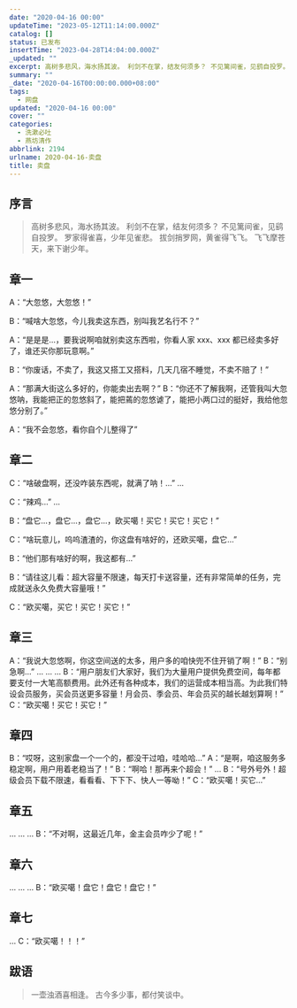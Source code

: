 ```yaml
---
date: "2020-04-16 00:00"
updateTime: "2023-05-12T11:14:00.000Z"
catalog: []
status: 已发布
insertTime: "2023-04-28T14:04:00.000Z"
_updated: ""
excerpt: 高树多悲风，海水扬其波。 利剑不在掌，结友何须多？ 不见篱间雀，见鹞自投罗。 罗家得雀喜，少年见雀悲。 拔剑捎罗网，黄雀得飞飞。 飞飞摩苍天，来下谢少年。
summary: ""
_date: "2020-04-16T00:00:00.000+08:00"
tags:
  - 网盘
updated: "2020-04-16 00:00"
cover: ""
categories:
  - 洗漱必吐
  - 燕坊清作
abbrlink: 2194
urlname: 2020-04-16-卖盘
title: 卖盘
---
```


## 序言

> 高树多悲风，海水扬其波。 利剑不在掌，结友何须多？ 不见篱间雀，见鹞自投罗。 罗家得雀喜，少年见雀悲。 拔剑捎罗网，黄雀得飞飞。 飞飞摩苍天，来下谢少年。

## 章一

A：“大忽悠，大忽悠！”

B：“喊啥大忽悠，今儿我卖这东西，别叫我艺名行不？”

A：“是是是…，要我说啊咱就别卖这东西啦，你看人家 xxx、xxx 都已经卖多好了，谁还买你那玩意啊。”

B：“你废话，不卖了，我这又搭工又搭料，几天几宿不睡觉，不卖不赔了！”

A：“那满大街这么多好的，你能卖出去啊？” B：“你还不了解我啊，还管我叫大忽悠呐，我能把正的忽悠斜了，能把蔫的忽悠谑了，能把小两口过的挺好，我给他忽悠分别了。”

A：“我不会忽悠，看你自个儿整得了”

## 章二

C：“啥破盘啊，还没咋装东西呢，就满了呐！…” …

C：“辣鸡…” …

B：“盘它…，盘它…，盘它…，欧买噶！买它！买它！买它！”

C：“啥玩意儿，呜呜渣渣的，你这盘有啥好的，还欧买噶，盘它…”

B：“他们那有啥好的啊，我这都有…”

B：“请往这儿看：超大容量不限速，每天打卡送容量，还有非常简单的任务，完成就送永久免费大容量哦！”

C：“欧买噶，买它！买它！买它！”

## 章三

A：“我说大忽悠啊，你这空间送的太多，用户多的咱快兜不住开销了啊！” B：“别急啊…” … … … B：“用户朋友们大家好，我们为大量用户提供免费空间，每年都要支付一大笔高额费用。此外还有各种成本，我们的运营成本相当高。为此我们特设会员服务，买会员送更多容量！月会员、季会员、年会员买的越长越划算啊！” C：“欧买噶！买它！买它！”

## 章四

B：“哎呀，这别家盘一个一个的，都没干过咱，哇哈哈…” A：“是啊，咱这服务多稳定啊，用户用着老稳当了！” B：“啊哈！那再来个超会！” … B：“号外号外！超级会员下载不限速，看看看、下下下、快人一等呦！” C：“欧买噶！买它…”

## 章五

… … … B：“不对啊，这最近几年，金主会员咋少了呢！”

## 章六

… … … B：“欧买噶！盘它！盘它！盘它！”

## 章七

… C：“欧买噶！！！”

## 跋语

> 一壶浊酒喜相逢。 古今多少事，都付笑谈中。
